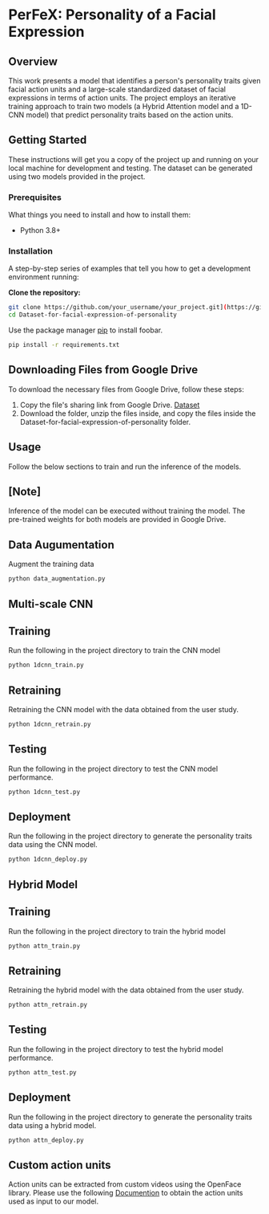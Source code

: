 # PerFeX: Personality of a Facial Expression


## Overview

This work presents a model that identifies a person's personality traits given facial action units and a large-scale standardized dataset of facial expressions in terms of action units. The project employs an iterative training approach to train two models (a Hybrid Attention model and a 1D-CNN model) that predict personality traits based on the action units.

## Getting Started

These instructions will get you a copy of the project up and running on your local machine for development and testing. The dataset can be generated using two models provided in the project.

### Prerequisites

What things you need to install and how to install them:

- Python 3.8+

### Installation

A step-by-step series of examples that tell you how to get a development environment running:


 **Clone the repository:**
   ```bash
   git clone https://github.com/your_username/your_project.git](https://github.com/kodavatiSrikar/Dataset-for-facial-expression-of-personality.git
   cd Dataset-for-facial-expression-of-personality
   ```

Use the package manager [pip](https://pip.pypa.io/en/stable/) to install foobar.

```bash
pip install -r requirements.txt
```

## Downloading Files from Google Drive

To download the necessary files from Google Drive, follow these steps:

1. Copy the file's sharing link from Google Drive.
   [Dataset](https://drive.google.com/drive/folders/1n9G8FeW_8PeC4JbNj_1vFRuOEVretTGw?usp=drive_link)
2. Download the folder, unzip the files inside, and copy the files inside the Dataset-for-facial-expression-of-personality folder.

## Usage

Follow the below sections to train and run the inference of the models. 

## [Note]

Inference of the model can be executed without training the model. The pre-trained weights for both models are provided in Google Drive.

## Data Augumentation
Augment the training data
```bash
python data_augmentation.py
```

## Multi-scale CNN

## Training

Run the following in the project directory to train the CNN model

```bash
python 1dcnn_train.py
```

## Retraining

Retraining the CNN model with the data obtained from the user study.

```bash
python 1dcnn_retrain.py
```

## Testing

Run the following in the project directory to test the CNN model performance.

```bash
python 1dcnn_test.py
```

## Deployment

Run the following in the project directory to generate the personality traits data using the CNN model.

```bash
python 1dcnn_deploy.py
```

## Hybrid Model

## Training

Run the following in the project directory to train the hybrid model

```bash
python attn_train.py
```


## Retraining

Retraining the hybrid model with the data obtained from the user study.

```bash
python attn_retrain.py
```
## Testing

Run the following in the project directory to test the hybrid model performance.

```bash
python attn_test.py
```

## Deployment

Run the following in the project directory to generate the personality traits data using a hybrid model.

```bash
python attn_deploy.py
```

## Custom action units

Action units can be extracted from custom videos using the OpenFace library. Please use the following [Documention](https://github.com/TadasBaltrusaitis/OpenFace/wiki) to obtain the action units used as input to our model.


